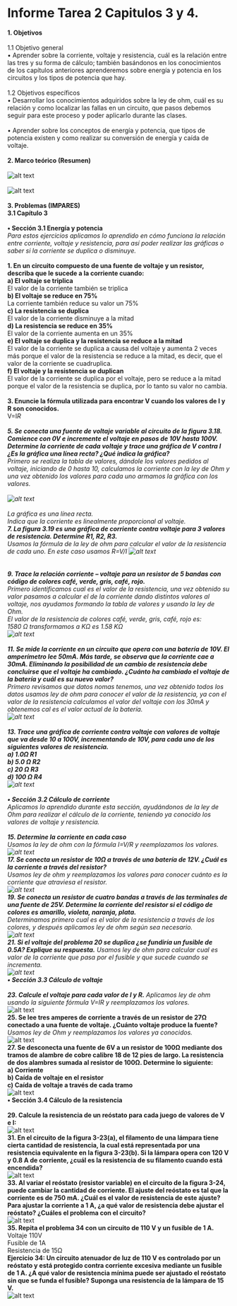 # **Informe Tarea 2 Capitulos 3 y 4.**
**1. Objetivos** <br />  
1.1 Objetivo general<br />
•	Aprender sobre la corriente, voltaje y resistencia, cuál es la relación entre las tres y su forma de cálculo; también basándonos en los conocimientos de los capítulos anteriores aprenderemos sobre energía y potencia en los circuitos y los tipos de potencia que hay.<br /><br />
1.2 Objetivos específicos<br />
•	Desarrollar los conocimientos adquiridos sobre la ley de ohm, cuál es su relación y como localizar las fallas en un circuito, que pasos debemos seguir para este proceso y poder aplicarlo durante las clases.<br /><br />
•	Aprender sobre los conceptos de energía y potencia, que tipos de potencia existen y como realizar su conversión de energía y caída de voltaje.<br /><br />
**2. Marco teórico (Resumen)**<br /><br />
![alt text](https://github.com/adtumbaco1/Informe-Tarea-2/blob/main/Teoria%20Cap%203.jpg)<br /><br />
![alt text](https://github.com/adtumbaco1/Informe-Tarea-2/blob/main/Teoria%20cap%204.PNG)<br /><br />
**3. Problemas (IMPARES)**<br />
**3.1 Capítulo 3**<br /><br />
**•	Sección 3.1 Energía y potencia**<br />
<em>Para estos ejercicios aplicamos lo aprendido en cómo funciona la relación entre corriente, voltaje y resistencia, para así poder realizar las gráficas o saber si la corriente se duplica o disminuye.</em><br /><br />
**1.	En un circuito compuesto de una fuente de voltaje y un resistor, describa que le sucede a la corriente cuando:**<br />
**a)	El voltaje se triplica**<br />
El valor de la corriente también se triplica<br />
**b)	El voltaje se reduce en 75%**<br />
La corriente también reduce su valor un 75%<br />
**c)	La resistencia se duplica**<br />
El valor de la corriente disminuye a la mitad<br />
**d)	La resistencia se reduce en 35%**<br />
El valor de la corriente aumenta en un 35%<br />
**e)	El voltaje se duplica y la resistencia se reduce a la mitad**<br />
El valor de la corriente se duplica a causa del voltaje y aumenta 2 veces más porque el valor de la resistencia se reduce a la mitad, es decir, que el valor de la corriente se cuadruplica. <br />
**f)	El voltaje y la resistencia se duplican**<br />
El valor de la corriente se duplica por el voltaje, pero se reduce a la mitad porque el valor de la resistencia se duplica, por lo tanto su valor no cambia.<br /><br />
**3. Enuncie la fórmula utilizada para encontrar V cuando los valores de I y R son conocidos.**<br />
V=I*R<br /><br />
**5. Se conecta una fuente de voltaje variable al circuito de la figura 3.18. Comience con 0V e incremente el voltaje en pasos de 10V hasta 100V. Determine la corriente de cada voltaje y trace una gráfica de V contra I ¿Es la gráfica una línea recta? ¿Qué indica la gráfica?**<br />
<em>Primero se realiza la tabla de valores, dándole los valores pedidos al voltaje, iniciando de 0 hasta 10, calculamos la corriente con la ley de Ohm y una vez obtenido los valores para cada uno armamos la gráfica con los valores.</em><br /><br />
![alt text](https://github.com/adtumbaco1/Informe-Tarea-2/blob/main/Ejercicio%205%20cap%203.PNG)<br /><br />
La gráfica es una línea recta.<br />
Indica que la corriente es linealmente proporcional al voltaje.<br />
**7. La figura 3.19 es una gráfica de corriente contra voltaje para 3 valores de resistencia. Determine R1, R2, R3.**<br />
<em>Usamos la fórmula de la ley de ohm para calcular el valor de la resistencia de cada uno. En este caso usamos R=V/I</em>
![alt text](https://github.com/adtumbaco1/Informe-Tarea-2/blob/main/Ejercicio%207%20cap%203.PNG)<br /><br /><br />
**9.	Trace la relación corriente – voltaje para un resistor de 5 bandas con código de colores café, verde, gris, café, rojo.**<br />
<em>Primero identificamos cual es el valor de la resistencia, una vez obtenido su valor pasamos a calcular el de la corriente dando distintos valores al voltaje, nos ayudamos formando la tabla de valores y usando la ley de Ohm.</em><br />
El valor de la resistencia de colores café, verde, gris, café, rojo es:<br />
1580 Ω  transformamos a KΩ es 1.58 KΩ<br />
![alt text](https://github.com/adtumbaco1/Informe-Tarea-2/blob/main/Ejercicio%209%20cap%203.PNG)<br /><br />
**11. Se mide la corriente en un circuito que opera con una batería de 10V. El amperímetro lee 50mA. Más tarde, se observa que la corriente cae a 30mA. Eliminando la posibilidad de un cambio de resistencia debe concluirse que el voltaje ha cambiado. ¿Cuánto ha cambiado el voltaje de la batería y cuál es su nuevo valor?**<br />
<em>Primero revisamos que datos nomas tenemos, una vez obtenido todos los datos usamos ley de ohm para conocer el valor de la resistencia, ya con el valor de la resistencia calculamos el valor del voltaje con los 30mA y obtenemos cal es el valor actual de la batería.</em><br />
![alt text](https://github.com/adtumbaco1/Informe-Tarea-2/blob/main/Ejercicio%2011%20cap%203.PNG)<br /><br />
**13. Trace una gráfica de corriente contra voltaje con valores de voltaje que va desde 10 a 100V, incrementando de 10V, para cada uno de los siguientes valores de resistencia.<br />
a)	1.0Ω R1<br />
b)	5.0 Ω R2<br />
c)	20 Ω R3<br />
d)	100 Ω R4**<br />
![alt text](https://github.com/adtumbaco1/Informe-Tarea-2/blob/main/Ejercicio%2013%20cap%203.PNG)<br /><br />
**•	Sección 3.2 Cálculo de corriente**<br />
<em>Aplicamos lo aprendido durante esta sección, ayudándonos de la ley de Ohm para realizar el cálculo de la corriente, teniendo ya conocido los valores de voltaje y resistencia.</em><br /><br />
**15. Determine la corriente en cada caso**<br />
<em>Usamos la ley de ohm con la fórmula I=V/R y reemplazamos los valores.</em><br />
![alt text](https://github.com/adtumbaco1/Informe-Tarea-2/blob/main/Ejercicio%2015%20cap%203.PNG)<br />
**17. Se conecta un resistor de 10Ω a través de una batería de 12V. ¿Cuál es la corriente a través del resistor?**<br />
<em>Usamos ley de ohm y reemplazamos los valores para conocer cuánto es la corriente que atraviesa el resistor.</em><br />
![alt text](https://github.com/adtumbaco1/Informe-Tarea-2/blob/main/Ejercicio%2017%20cap%203.PNG)<br />
**19. Se conecta un resistor de cuatro bandas a través de las terminales de una fuente de 25V. Determine la corriente del resistor si el código de colores es amarillo, violeta, naranja, plata.**<br />
<em>Determinamos primero cual es el valor de la resistencia a través de los colores, y después aplicamos ley de ohm según sea necesario.</em><br />
![alt text](https://github.com/adtumbaco1/Informe-Tarea-2/blob/main/Ejercicio%2019%20cap%203.PNG)<br />
**21.	Si el voltaje del problema 20 se duplica ¿se fundiría un fusible de 0.5A? Explique su respuesta.**
<em>Usamos ley de ohm para calcular cual es valor de la corriente que pasa por el fusible y que sucede cuando se incrementa.</em><br />
![alt text](https://github.com/adtumbaco1/Informe-Tarea-2/blob/main/Ejercicio%2021%20cap%203.PNG)<br />
**•	Sección 3.3 Cálculo de voltaje**<br /><br />
**23. Calcule el voltaje para cada valor de I y R.**
<em>Aplicamos ley de ohm usando la siguiente fórmula V=I*R y reemplazamos los valores.</em><br />
![alt text](https://github.com/adtumbaco1/Informe-Tarea-2/blob/main/Ejercicio%2023%20cap%203.PNG)<br />
**25. Se lee tres amperes de corriente a través de un resistor de 27Ω conectado a una fuente de voltaje. ¿Cuánto voltaje produce la fuente?**
<em>Usamos ley de Ohm y reemplazamos los valores ya conocidos.</em><br />
![alt text](https://github.com/adtumbaco1/Informe-Tarea-2/blob/main/Ejercicio%2025%20cap%203.PNG)<br />
**27. 	Se desconecta una fuente de 6V a un resistor de 100Ω mediante dos tramos de alambre de cobre calibre 18 de 12 pies de largo. La resistencia de dos alambres sumada al resistor de 100Ω. Determine lo siguiente:<br />
a)	Corriente<br />
b)  Caída de voltaje en el resistor <br />
c)  Caída de voltaje a través de cada tramo**<br />
![alt text](https://github.com/adtumbaco1/Informe-Tarea-2/blob/main/Ejercicio%2027%20cap%203.PNG)<br />
**•	Sección 3.4 Cálculo de la resistencia**<br /><br />
**29. Calcule la resistencia de un reóstato para cada juego de valores de V e I:**<br />
![alt text](https://github.com/adtumbaco1/Informe-Tarea-2/blob/main/Ejercicio%2027%20cap%203.PNG)<br />
**31. En el circuito de la figura 3-23(a), el filamento de una lámpara tiene cierta cantidad de resistencia, la cual está representada por una resistencia equivalente en la figura 3-23(b). Si la lámpara opera con 120 V y 0.8 A de corriente, ¿cuál es la resistencia de su filamento cuando está encendida?**<br />
![alt text](https://github.com/adtumbaco1/Informe-Tarea-2/blob/main/Ejercicio%2027%20cap%203.PNG)<br />
**33. Al variar el reóstato (resistor variable) en el circuito de la figura 3-24, puede cambiar la cantidad de corriente. El ajuste del reóstato es tal que la corriente es de 750 mA. ¿Cuál es el valor de resistencia de este ajuste? Para ajustar la corriente a 1 A, ¿a qué valor de resistencia debe ajustar el reóstato? ¿Cuáles el problema con el circuito?**<br />
![alt text](https://github.com/adtumbaco1/Informe-Tarea-2/blob/main/Ejercicio%2027%20cap%203.PNG)<br />
**35. 	Repita el problema 34 con un circuito de 110 V y un fusible de 1 A.**<br />
Voltaje 110V<br />
Fusible de 1A<br />
Resistencia de 15Ω<br />
**Ejercicio 34: Un circuito atenuador de luz de 110 V es controlado por un reóstato y está protegido contra corriente excesiva mediante un fusible de 1 A. ¿A qué valor de resistencia mínima puede ser ajustado el reóstato sin que se funda el fusible? Suponga una resistencia de la lámpara de 15 V.**<br />
![alt text](https://github.com/adtumbaco1/Informe-Tarea-2/blob/main/Ejercicio%2027%20cap%203.PNG)<br />
